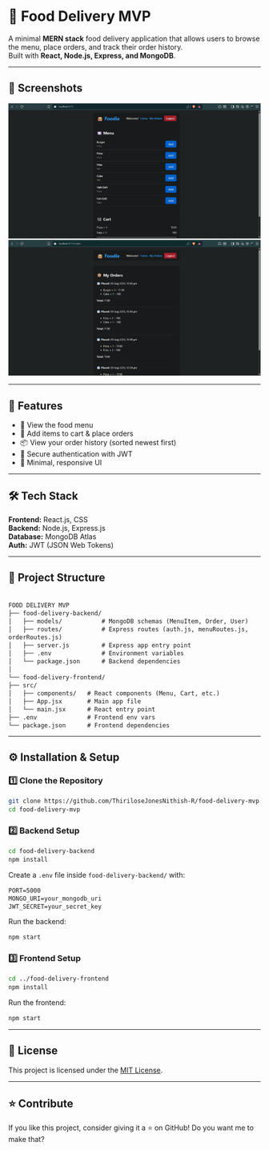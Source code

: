 # 🍔 Food Delivery MVP

A minimal **MERN stack** food delivery application that allows users to browse the menu, place orders, and track their order history.  
Built with **React, Node.js, Express, and MongoDB**.

---

## 📸 Screenshots

![Menu Page](https://github.com/ThiriloseJonesNithish-R/food-delivery-mvp/blob/eaf0ca466f8b59a6d8b885364633b6eeb8f87f56/Screenshots/Menu.png)  
![Order History](https://github.com/ThiriloseJonesNithish-R/food-delivery-mvp/blob/eaf0ca466f8b59a6d8b885364633b6eeb8f87f56/Screenshots/Orders.png)

---

## 🚀 Features
- 📜 View the food menu
- 🛒 Add items to cart & place orders
- 📦 View your order history (sorted newest first)
- 🔐 Secure authentication with JWT
- 🎨 Minimal, responsive UI

---

## 🛠 Tech Stack
**Frontend:** React.js, CSS  
**Backend:** Node.js, Express.js  
**Database:** MongoDB Atlas  
**Auth:** JWT (JSON Web Tokens)

---

## 📂 Project Structure
```

FOOD DELIVERY MVP
├── food-delivery-backend/
│   ├── models/           # MongoDB schemas (MenuItem, Order, User)
│   ├── routes/           # Express routes (auth.js, menuRoutes.js, orderRoutes.js)
│   ├── server.js         # Express app entry point
│   ├── .env              # Environment variables
│   └── package.json      # Backend dependencies
│
└── food-delivery-frontend/
├── src/
│   ├── components/   # React components (Menu, Cart, etc.)
│   ├── App.jsx       # Main app file
│   └── main.jsx      # React entry point
├── .env              # Frontend env vars
└── package.json      # Frontend dependencies

````

---

## ⚙️ Installation & Setup

### 1️⃣ Clone the Repository
```bash
git clone https://github.com/ThiriloseJonesNithish-R/food-delivery-mvp.git
cd food-delivery-mvp
````

### 2️⃣ Backend Setup

```bash
cd food-delivery-backend
npm install
```

Create a `.env` file inside `food-delivery-backend/` with:

```env
PORT=5000
MONGO_URI=your_mongodb_uri
JWT_SECRET=your_secret_key
```

Run the backend:

```bash
npm start
```

### 3️⃣ Frontend Setup

```bash
cd ../food-delivery-frontend
npm install
```

Run the frontend:

```bash
npm start
```

---

## 📜 License

This project is licensed under the [MIT License](LICENSE).

---

## ⭐ Contribute

If you like this project, consider giving it a ⭐ on GitHub!
Do you want me to make that?
```
